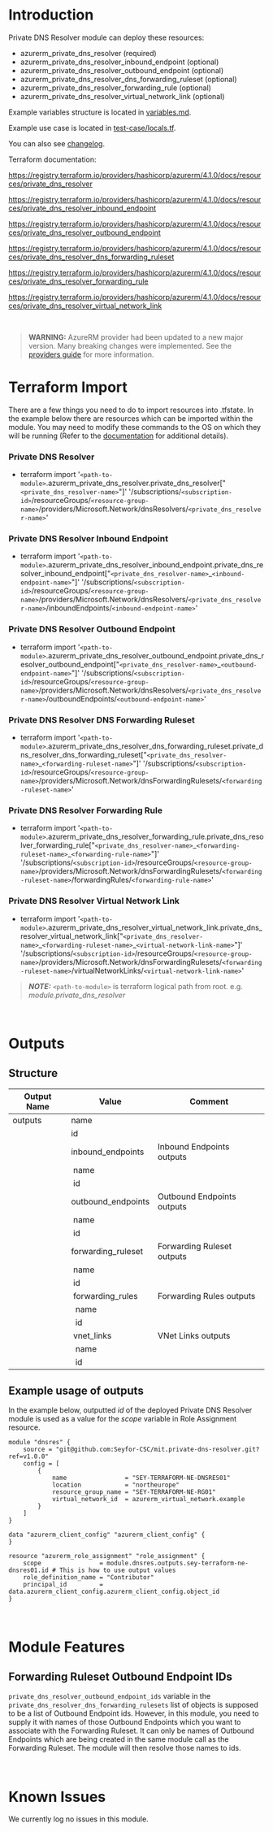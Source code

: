# Introduction
Private DNS Resolver module can deploy these resources:
* azurerm_private_dns_resolver (required)
* azurerm_private_dns_resolver_inbound_endpoint (optional)
* azurerm_private_dns_resolver_outbound_endpoint (optional)
* azurerm_private_dns_resolver_dns_forwarding_ruleset (optional)
* azurerm_private_dns_resolver_forwarding_rule (optional)
* azurerm_private_dns_resolver_virtual_network_link (optional)

Example variables structure is located in [variables.md](variables.md).

Example use case is located in [test-case/locals.tf](test-case/locals.tf).

You can also see [changelog](CHANGELOG.md).

Terraform documentation:

https://registry.terraform.io/providers/hashicorp/azurerm/4.1.0/docs/resources/private_dns_resolver

https://registry.terraform.io/providers/hashicorp/azurerm/4.1.0/docs/resources/private_dns_resolver_inbound_endpoint

https://registry.terraform.io/providers/hashicorp/azurerm/4.1.0/docs/resources/private_dns_resolver_outbound_endpoint

https://registry.terraform.io/providers/hashicorp/azurerm/4.1.0/docs/resources/private_dns_resolver_dns_forwarding_ruleset

https://registry.terraform.io/providers/hashicorp/azurerm/4.1.0/docs/resources/private_dns_resolver_forwarding_rule

https://registry.terraform.io/providers/hashicorp/azurerm/4.1.0/docs/resources/private_dns_resolver_virtual_network_link

&nbsp;

> **WARNING:** AzureRM provider had been updated to a new major version. Many breaking changes were implemented. See the [providers guide](https://registry.terraform.io/providers/hashicorp/azurerm/latest/docs/guides/4.0-upgrade-guide) for more information.

# Terraform Import
There are a few things you need to do to import resources into .tfstate. In the example below there are resources which can be imported within the module. You may need to modify these commands to the OS on which they will be running (Refer to the [documentation](https://developer.hashicorp.com/terraform/cli/commands/import#example-import-into-resource-configured-with-for_each) for additional details).
### Private DNS Resolver
* terraform import '`<path-to-module>`.azurerm_private_dns_resolver.private_dns_resolver["`<private_dns_resolver-name>`"]' '/subscriptions/`<subscription-id>`/resourceGroups/`<resource-group-name>`/providers/Microsoft.Network/dnsResolvers/`<private_dns_resolver-name>`'
### Private DNS Resolver Inbound Endpoint
* terraform import '`<path-to-module>`.azurerm_private_dns_resolver_inbound_endpoint.private_dns_resolver_inbound_endpoint["`<private_dns_resolver-name>`_`<inbound-endpoint-name>`"]' '/subscriptions/`<subscription-id>`/resourceGroups/`<resource-group-name>`/providers/Microsoft.Network/dnsResolvers/`<private_dns_resolver-name>`/inboundEndpoints/`<inbound-endpoint-name>`'
### Private DNS Resolver Outbound Endpoint
* terraform import '`<path-to-module>`.azurerm_private_dns_resolver_outbound_endpoint.private_dns_resolver_outbound_endpoint["`<private_dns_resolver-name>`_`<outbound-endpoint-name>`"]' '/subscriptions/`<subscription-id>`/resourceGroups/`<resource-group-name>`/providers/Microsoft.Network/dnsResolvers/`<private_dns_resolver-name>`/outboundEndpoints/`<outbound-endpoint-name>`'
### Private DNS Resolver DNS Forwarding Ruleset
* terraform import '`<path-to-module>`.azurerm_private_dns_resolver_dns_forwarding_ruleset.private_dns_resolver_dns_forwarding_ruleset["`<private_dns_resolver-name>`_`<forwarding-ruleset-name>`"]' '/subscriptions/`<subscription-id>`/resourceGroups/`<resource-group-name>`/providers/Microsoft.Network/dnsForwardingRulesets/`<forwarding-ruleset-name>`'
### Private DNS Resolver Forwarding Rule
* terraform import '`<path-to-module>`.azurerm_private_dns_resolver_forwarding_rule.private_dns_resolver_forwarding_rule["`<private_dns_resolver-name>`\_`<forwarding-ruleset-name>`\_`<forwarding-rule-name>`"]' '/subscriptions/`<subscription-id>`/resourceGroups/`<resource-group-name>`/providers/Microsoft.Network/dnsForwardingRulesets/`<forwarding-ruleset-name>`/forwardingRules/`<forwarding-rule-name>`'
### Private DNS Resolver Virtual Network Link
* terraform import '`<path-to-module>`.azurerm_private_dns_resolver_virtual_network_link.private_dns_resolver_virtual_network_link["`<private_dns_resolver-name>`\_`<forwarding-ruleset-name>`\_`<virtual-network-link-name>`"]' '/subscriptions/`<subscription-id>`/resourceGroups/`<resource-group-name>`/providers/Microsoft.Network/dnsForwardingRulesets/`<forwarding-ruleset-name>`/virtualNetworkLinks/`<virtual-network-link-name>`'

 > **_NOTE:_** `<path-to-module>` is terraform logical path from root. e.g. _module.private\_dns\_resolver_

&nbsp;

# Outputs
## Structure

| Output Name | Value                  | Comment                    |
| ----------- | ---------------------- | -------------------------- |
| outputs     | name                   |                            |
|             | id                     |                            |
|             | inbound_endpoints      | Inbound Endpoints outputs  |
|             | &nbsp;name             |                            |
|             | &nbsp;id               |                            |
|             | outbound_endpoints     | Outbound Endpoints outputs |
|             | &nbsp;name             |                            |
|             | &nbsp;id               |                            |
|             | forwarding_ruleset     | Forwarding Ruleset outputs |
|             | &nbsp;name             |                            |
|             | &nbsp;id               |                            |
|             | &nbsp;forwarding_rules | Forwarding Rules outputs   |
|             | &nbsp;&nbsp;name       |                            |
|             | &nbsp;&nbsp;id         |                            |
|             | &nbsp;vnet_links       | VNet Links outputs         |
|             | &nbsp;&nbsp;name       |                            |
|             | &nbsp;&nbsp;id         |                            |

## Example usage of outputs
In the example below, outputted _id_ of the deployed Private DNS Resolver module is used as a value for the _scope_ variable in Role Assignment resource.
```
module "dnsres" {
    source = "git@github.com:Seyfor-CSC/mit.private-dns-resolver.git?ref=v1.0.0"
    config = [
        {
            name                = "SEY-TERRAFORM-NE-DNSRES01"
            location            = "northeurope"
            resource_group_name = "SEY-TERRAFORM-NE-RG01"
            virtual_network_id  = azurerm_virtual_network.example
        }
    ]
}

data "azurerm_client_config" "azurerm_client_config" {
}

resource "azurerm_role_assignment" "role_assignment" {
    scope                = module.dnsres.outputs.sey-terraform-ne-dnsres01.id # This is how to use output values
    role_definition_name = "Contributor"
    principal_id         = data.azurerm_client_config.azurerm_client_config.object_id
}
```

&nbsp;

# Module Features
## Forwarding Ruleset Outbound Endpoint IDs
`private_dns_resolver_outbound_endpoint_ids` variable in the `private_dns_resolver_dns_forwarding_rulesets` list of objects is supposed to be a list of Outbound Endpoint ids. However, in this module, you need to supply it with names of those Outbound Endpoints which you want to associate with the Forwarding Ruleset. It can only be names of Outbound Endpoints which are being created in the same module call as the Forwarding Ruleset. The module will then resolve those names to ids.

&nbsp;

# Known Issues
We currently log no issues in this module.